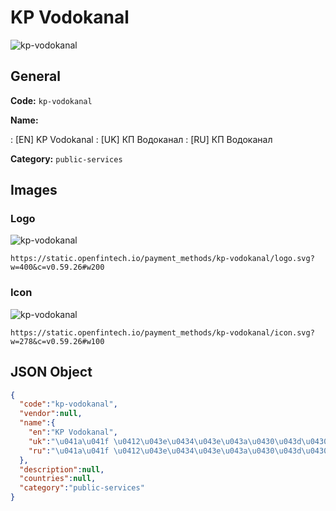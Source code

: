 
# KP Vodokanal 
![kp-vodokanal](https://static.openfintech.io/payment_methods/kp-vodokanal/logo.svg?w=400&c=v0.59.26#w200)  

## General 
**Code:** `kp-vodokanal` 
 
**Name:** 
 
:	[EN] KP Vodokanal 
:	[UK] КП Водоканал 
:	[RU] КП Водоканал 
 
**Category:** `public-services` 
 

## Images 

### Logo 
![kp-vodokanal](https://static.openfintech.io/payment_methods/kp-vodokanal/logo.svg?w=400&c=v0.59.26#w200)  

```
https://static.openfintech.io/payment_methods/kp-vodokanal/logo.svg?w=400&c=v0.59.26#w200
```  

### Icon 
![kp-vodokanal](https://static.openfintech.io/payment_methods/kp-vodokanal/icon.svg?w=278&c=v0.59.26#w100)  

```
https://static.openfintech.io/payment_methods/kp-vodokanal/icon.svg?w=278&c=v0.59.26#w100
```  

## JSON Object 

```json
{
  "code":"kp-vodokanal",
  "vendor":null,
  "name":{
    "en":"KP Vodokanal",
    "uk":"\u041a\u041f \u0412\u043e\u0434\u043e\u043a\u0430\u043d\u0430\u043b",
    "ru":"\u041a\u041f \u0412\u043e\u0434\u043e\u043a\u0430\u043d\u0430\u043b"
  },
  "description":null,
  "countries":null,
  "category":"public-services"
}
```  

